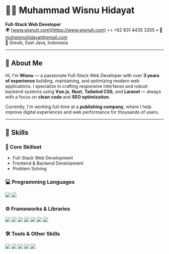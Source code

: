 # 👨‍💻 Muhammad Wisnu Hidayat

**Full-Stack Web Developer**  
🌍 [www.wisnuh.com](https://www.wisnuh.com) • 📞 +62 831 4435 3355 • 📧 muhwisnuhidayat@gmail.com  
📍 Gresik, East Java, Indonesia

---

## 💼 About Me

Hi, I'm **Wisnu** — a passionate Full-Stack Web Developer with over **3 years of experience** building, maintaining, and optimizing modern web applications. I specialize in crafting responsive interfaces and robust backend systems using **Vue.js**, **Nuxt**, **Tailwind CSS**, and **Laravel** — always with a focus on **clean code** and **SEO optimization**.

Currently, I'm working full-time at a **publishing company**, where I help improve digital experiences and web performance for thousands of users.

---

## 🧠 Skills

### 🔧 Core Skillset
- Full-Stack Web Development  
- Frontend & Backend Development  
- Problem Solving

### 💻 Programming Languages  
<p>
  <img src="https://img.shields.io/badge/-PHP-777BB4?style=flat&logo=php&logoColor=white" />
  <img src="https://img.shields.io/badge/-JavaScript-F7DF1E?style=flat&logo=javascript&logoColor=black" />
</p>

### ⚙️ Frameworks & Libraries  
<p>
  <img src="https://img.shields.io/badge/-Laravel-FF2D20?style=flat&logo=laravel&logoColor=white" />
  <img src="https://img.shields.io/badge/-CodeIgniter-E44D26?style=flat&logo=codeigniter&logoColor=white" />
  <img src="https://img.shields.io/badge/-Vue.js-42B883?style=flat&logo=vue.js&logoColor=white" />
  <img src="https://img.shields.io/badge/-Nuxt-00C58E?style=flat&logo=nuxt.js&logoColor=white" />
  <img src="https://img.shields.io/badge/-jQuery-0769AD?style=flat&logo=jquery&logoColor=white" />
  <img src="https://img.shields.io/badge/-Bootstrap-7952B3?style=flat&logo=bootstrap&logoColor=white" />
  <img src="https://img.shields.io/badge/-Tailwind%20CSS-06B6D4?style=flat&logo=tailwind-css&logoColor=white" />
</p>

### 🛠️ Tools & Other Skills  
<p>
  <img src="https://img.shields.io/badge/-HTML5-E34F26?style=flat&logo=html5&logoColor=white" />
  <img src="https://img.shields.io/badge/-CSS3-1572B6?style=flat&logo=css3&logoColor=white" />
  <img src="https://img.shields.io/badge/-Git-F05032?style=flat&logo=git&logoColor=white" />
  <img src="https://img.shields.io/badge/-Linux-FCC624?style=flat&logo=linux&logoColor=black" />
  <img src="https://img.shields.io/badge/-Docker-2496ED?style=flat&logo=docker&logoColor=white" />
</p>
